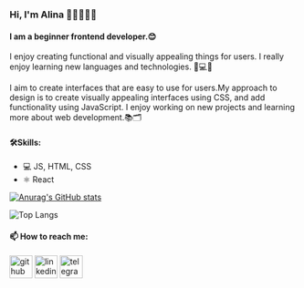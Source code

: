 ### Hi, I'm Alina 👋🏻👩🏻‍💻

#### I am a beginner frontend developer.😊

I enjoy creating functional and visually appealing things for users. I really enjoy learning new languages and technologies.
📲💻💡

I aim to create interfaces that are easy to use for users.My approach to design is to create visually appealing interfaces using CSS, and add functionality using JavaScript.
I enjoy working on new projects and learning more about web development.📚🗂️

#### 🛠️Skills:
* 💻 JS, HTML, CSS
* ⚛️ React

[![Anurag's GitHub stats](https://github-readme-stats.vercel.app/api?username=alinalvova&count_private=true&show_icons=true&theme=transparent&hide=contribs,prs)](https://github.com/anuraghazra/github-readme-stats)

![Top Langs](https://github-readme-stats.vercel.app/api/top-langs/?username=alinalvova&hide=jupyter%20notebook)
#### 📫 How to reach me: 
[<img src='https://cdn.jsdelivr.net/npm/simple-icons@3.0.1/icons/github.svg' alt='github' height='40'>](https://github.com/alinalvova)
[<img src='https://cdn.jsdelivr.net/npm/simple-icons@3.0.1/icons/linkedin.svg' alt='linkedin' height='40'>](https://www.linkedin.com/in/alina-lvova-b8a50b263/)
[<img src='https://cdn.jsdelivr.net/npm/simple-icons@3.0.1/icons/telegram.svg' alt='telegram' height='40'>](multilina)  



